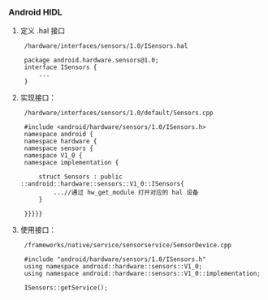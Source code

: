 ### Android HIDL

1. 定义 .hal 接口
		
		/hardware/interfaces/sensors/1.0/ISensors.hal
		
		package android.hardware.sensors@1.0;
		interface ISensors {
			...
		}
		
2. 实现接口：

		/hardware/interfaces/sensors/1.0/default/Sensors.cpp
		
		#include <android/hardware/sensors/1.0/ISensors.h>
		namespace android {
		namespace hardware {
		namespace sensors {
		namespace V1_0 {
		namespace implementation {
		
			struct Sensors : public ::android::hardware::sensors::V1_0::ISensors{
				...//通过 hw_get_module 打开对应的 hal 设备
			}
			
		}}}}}
		
		
3. 使用接口：

		/frameworks/native/service/sensorservice/SensorDevice.cpp

		#include "android/hardware/sensors/1.0/ISensors.h"
		using namespace android::hardware::sensors::V1_0;
		using namespace android::hardware::sensors::V1_0::implementation;

		ISensors::getService();